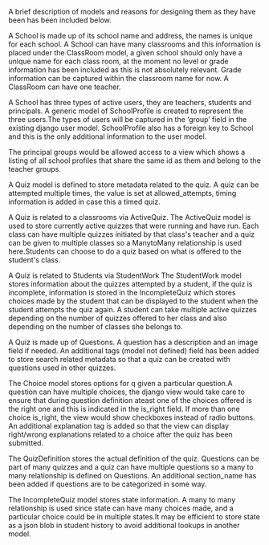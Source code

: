 A brief description of models and reasons for designing them as they have been has been included below.

A School is made up of its school name and address, the names is unique for each school. A School can have many classrooms and this information is placed under the ClassRoom model, a given school should only have a unique name for each class room, at the moment no level or grade information has been included as this is not absolutely relevant. Grade information can be captured within the classroom name for now. A ClassRoom can have one teacher.

A School has three types of active users, they are teachers, students and principals. A generic model of SchoolProfile is created to represent the three users.The types of users will be captured in the ‘group’  field in the existing django user model. SchoolProfile also has a foreign key to School  and this is the only additional information to the user model.

The principal groups would be allowed access to a view which shows  a listing of all school profiles that share the same id as them and belong to the teacher groups.

A Quiz model is defined to store metadata related to the quiz. A quiz can be attempted multiple times, the value is set at allowed_attempts, timing information is added in case this a timed quiz.

A Quiz  is related to a classrooms via ActiveQuiz. The ActiveQuiz model is used to store currently active quizzes that were running and have run. Each class can have multiple quizzes initiated by that class's teacher and a quiz can be given to multiple classes so a ManytoMany relationship is used here.Students can choose to do a quiz based on what is offered to the student's class.

A Quiz is related to Students via StudentWork The StudentWork model stores information about the quizzes attempted by a student, if the quiz is incomplete, information is stored in the IncompleteQuiz  which stores choices made by the student that can be displayed to the student when the student attempts the quiz again. A student can take multiple active quizzes depending on the number of quizzes offered to her class and also depending on the number of classes she belongs to.

A Quiz is made up of Questions. A question has a description and an image field if needed. An additional tags (model not defined) field has been added to store search related metadata so that a quiz can be created with questions used in other quizzes.

The Choice model stores options for q given a particular question.A question can have multiple choices, the django view would take care to ensure that during question definition ateast one of the choices offered is the right one and this is indicated in the is_right field. If more than one choice is_right, the view would show checkboxes instead of radio buttons. An additional explanation tag is added so that the view can display right/wrong explanations related to a choice after the quiz has been submitted.

The QuizDefinition  stores the actual definition of the quiz. Questions can be part of many quizzes and a quiz can have multiple questions so a many to many relationship is defined on Questions. An additional section_name has been added if questions are to be categorized in some way.

The IncompleteQuiz model stores state information. A many to many relationship is used since state can have many choices made, and a particular choice could be in multiple states.It may be efficient to store state as a json blob in student history to avoid additional lookups in another model.

